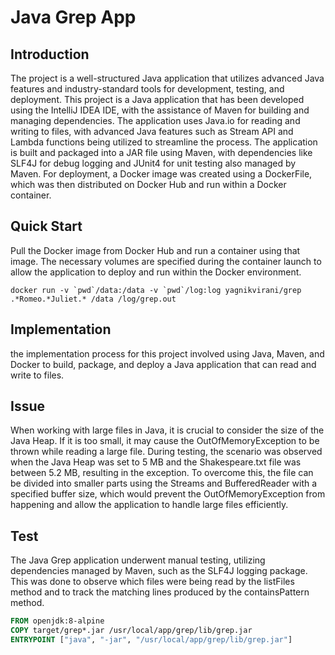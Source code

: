 # Java Grep App

## Introduction
The project is a well-structured Java application that utilizes advanced Java features and industry-standard tools for development, testing, and deployment. This project is a Java application that has been developed using the IntelliJ IDEA IDE, with the assistance of Maven for building and managing dependencies. The application uses Java.io for reading and writing to files, with advanced Java features such as Stream API and Lambda functions being utilized to streamline the process. The application is built and packaged into a JAR file using Maven, with dependencies like SLF4J for debug logging and JUnit4 for unit testing also managed by Maven. For deployment, a Docker image was created using a DockerFile, which was then distributed on Docker Hub and run within a Docker container.

## Quick Start
Pull the Docker image from Docker Hub and run a container using that image. The necessary volumes are specified during the container launch to allow the application to deploy and run within the Docker environment.

```
docker run -v `pwd`/data:/data -v `pwd`/log:log yagnikvirani/grep .*Romeo.*Juliet.* /data /log/grep.out
```

## Implementation
the implementation process for this project involved using Java, Maven, and Docker to build, package, and deploy a Java application that can read and write to files.


## Issue
When working with large files in Java, it is crucial to consider the size of the Java Heap. If it is too small, it may cause the OutOfMemoryException to be thrown while reading a large file. During testing, the scenario was observed when the Java Heap was set to 5 MB and the Shakespeare.txt file was between 5.2 MB, resulting in the exception. To overcome this, the file can be divided into smaller parts using the Streams and BufferedReader with a specified buffer size, which would prevent the OutOfMemoryException from happening and allow the application to handle large files efficiently. 

## Test

The Java Grep application underwent manual testing, utilizing dependencies managed by Maven, such as the SLF4J logging package. This was done to observe which files were being read by the listFiles method and to track the matching lines produced by the containsPattern method.


```dockerfile
FROM openjdk:8-alpine
COPY target/grep*.jar /usr/local/app/grep/lib/grep.jar
ENTRYPOINT ["java", "-jar", "/usr/local/app/grep/lib/grep.jar"]
```


